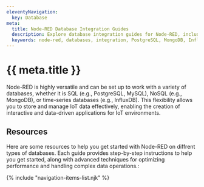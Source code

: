 ```yaml
---
eleventyNavigation:
  key: Database
meta:
  title: Node-RED Database Integration Guides
  description: Explore database integration guides for Node-RED, including PostgreSQL, MongoDB, InfluxDB, DynamoDB, and TimescaleDB
  keywords: node-red, databases, integration, PostgreSQL, MongoDB, InfluxDB, DynamoDB, TimescaleDB
---
```


# {{ meta.title }}

Node-RED is highly versatile and can be set up to work with a variety of databases, whether it is SQL (e.g., PostgreSQL, MySQL), NoSQL (e.g., MongoDB), or time-series databases (e.g., InfluxDB). This flexibility allows you to store and manage IoT data effectively, enabling the creation of interactive and data-driven applications for IoT environments.

## Resources

Here are some resources to help you get started with Node-RED on diffrent types of databases. Each guide provides step-by-step instructions to help you get started, along with advanced techniques for optimizing performance and handling complex data operations.:

{% include "navigation-items-list.njk" %}
